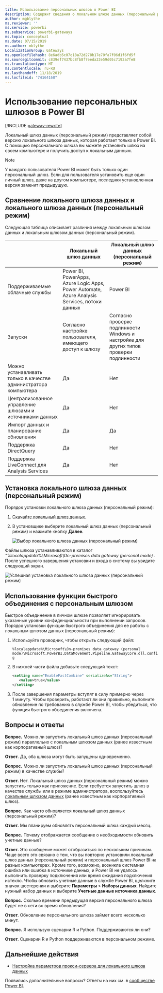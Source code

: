 ```yaml
---
title: Использование персональных шлюзов в Power BI
description: Содержит сведения о локальном шлюзе данных (персональный режим) для Power BI, который пользователи могут использовать для подключения к локальным данным.
author: mgblythe
ms.reviewer: ''
ms.service: powerbi
ms.subservice: powerbi-gateways
ms.topic: conceptual
ms.date: 07/15/2019
ms.author: mblythe
LocalizationGroup: Gateways
ms.openlocfilehash: 8e6adb5c07c18a72d278b17e70fa7f06d1f6fd5f
ms.sourcegitcommit: c839ef7437bc8fb8f7eeda23e59d05c7192a7fe8
ms.translationtype: HT
ms.contentlocale: ru-RU
ms.lasthandoff: 11/18/2019
ms.locfileid: "74164168"
---
```

# <a name="use-personal-gateways-in-power-bi"></a>Использование персональных шлюзов в Power BI

[!INCLUDE [gateway-rewrite](includes/gateway-rewrite.md)]

Локальный шлюз данных (персональный режим) представляет собой версию локального шлюза данных, которая работает только в Power BI. С помощью персонального шлюза вы можете установить шлюз на своем компьютере и получить доступ к локальным данным.

> [!NOTE]
> У каждого пользователя Power BI может быть только один персональный шлюз. Если для пользователя установить еще один личный шлюз, даже на другом компьютере, последняя установленная версия заменит предыдущую.

## <a name="on-premises-data-gateway-vs-on-premises-data-gateway-personal-mode"></a>Сравнение локального шлюза данных и локального шлюза данных (персональный режим)

Следующая таблица описывает различия между локальным шлюзом данных и локальным шлюзом данных (персональный режим).

|   |Локальный шлюз данных | Локальный шлюз данных (персональный режим) |
| ---- | ---- | ---- |
|Поддерживаемые облачные службы |Power BI, PowerApps, Azure Logic Apps, Power Automate, Azure Analysis Services, потоки данных |Power BI |
|Запуски |Согласно настройке пользователя, имеющего доступ к шлюзу |Согласно проверке подлинности Windows и настройке для других типов проверки подлинности |
|Можно устанавливать только в качестве администратора компьютера |Да |Нет |
|Централизованное управление шлюзами и источниками данных |Да |Нет |
|Импорт данных и планирование обновления |Да |Да |
|Поддержка DirectQuery |Да |Нет |
|Поддержка LiveConnect для Analysis Services |Да |Нет |

## <a name="install-the-on-premises-data-gateway-personal-mode"></a>Установка локального шлюза данных (персональный режим)

Порядок установки локального шлюза данных (персональный режим):

1. [Скачайте локальный шлюз данных](https://go.microsoft.com/fwlink/?LinkId=820925&clcid=0x409).

2. В установщике выберите локальный шлюз данных (персональный режим) и нажмите кнопку **Далее**.

   ![Выбор локального шлюза данных (персональный режим)](media/service-gateway-personal-mode/personal-gateway-select.png)

Файлы шлюза устанавливаются в каталог _"%localappdata%\Microsoft\On-premises data gateway (personal mode)_ . После успешного завершения установки и входа в систему вы увидите следующий экран.

![Успешная установка локального шлюза данных (персональный режим)](media/service-gateway-personal-mode/personal-gateway-complete.png)

## <a name="use-fast-combine-with-the-personal-gateway"></a>Использование функции быстрого объединения с персональным шлюзом

Быстрое объединение в личном шлюзе позволяет игнорировать указанные уровни конфиденциальности при выполнении запросов. Порядок установки функции быстрого объединения для ее работы с локальным шлюзом данных (персональный режим):

1. Используйте проводник, чтобы открыть следующий файл:

   `%localappdata%\Microsoft\On-premises data gateway (personal mode)\Microsoft.PowerBI.DataMovement.Pipeline.GatewayCore.dll.config`

2. В нижней части файла добавьте следующий текст:

    ```xml
    <setting name="EnableFastCombine" serializeAs="String">
       <value>true</value>
    </setting>
    ```

3. После завершения параметры вступят в силу примерно через 1 минуту. Чтобы проверить, работают ли они правильно, выполните обновление по требованию в службе Power BI, чтобы убедиться, что функция быстрого объединения включена.

## <a name="frequently-asked-questions-faq"></a>Вопросы и ответы

**Вопрос.** Можно ли запустить локальный шлюз данных (персональный режим) параллельно с локальным шлюзом данных (ранее известным как корпоративный шлюз)?
  
**Ответ.** Да, оба шлюза могут быть запущены одновременно.

**Вопрос.** Можно ли запустить локальный шлюз данных (персональный режим) в качестве службы?
  
**Ответ.** Нет. Локальный шлюз данных (персональный режим) можно запустить только как приложение. Если требуется запустить шлюз в качестве службы или в режиме администратора, воспользуйтесь [локальным шлюзом данных](/data-integration/gateway/service-gateway-onprem) (ранее известным как корпоративный шлюз).

**Вопрос.** Как часто обновляется локальный шлюз данных (персональный режим)?
  
**Ответ.** Мы планируем обновлять персональный шлюз каждый месяц.

**Вопрос.** Почему отображается сообщение о необходимости обновить учетные данные?
  
**Ответ.** Это сообщение может отобразиться по нескольким причинам. Чаще всего это связано с тем, что вы повторно установили локальный шлюз данных (персональный режим) и персональный шлюз Power BI на разных компьютерах. Кроме того, возможно, возникла системная ошибка или ошибка в источнике данных, и Power BI не удалось выполнить проверку подключения или время ожидания подключения истекло. Чтобы обновить учетные данные в службе Power BI, щелкните значок шестеренки и выберите **Параметры** > **Наборы данных**. Найдите нужный набор данных и выберите **Учетные данные источника данных**.

**Вопрос.** Сколько времени предыдущая версия персонального шлюза будет не в сети во время обновления?
  
**Ответ.** Обновление персонального шлюза займет всего несколько минут.

**Вопрос.** Я использую сценарии R и Python. Поддерживаются ли они?
  
**Ответ.** Сценарии R и Python поддерживаются в персональном режиме.

## <a name="next-steps"></a>Дальнейшие действия

* [Настройка параметров прокси-сервера для локального шлюза данных](/data-integration/gateway/service-gateway-proxy)  

Появились дополнительные вопросы? Ответы на них см. в [сообществе Power BI](https://community.powerbi.com/).
